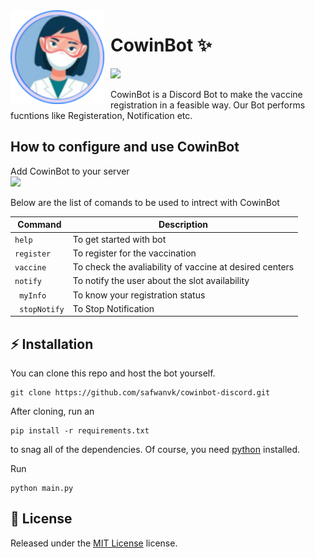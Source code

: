 

<img width="150" height="150" align="left" style="float: left; margin: 0 10px 0 0;" alt="Karma" src="https://github.com/safwanvk/cowinbot-discord/blob/main/attach/bot%20(1).png"> 

# CowinBot ✨

[![](https://img.shields.io/badge/discord.py-v1.0.0--dev-blue.svg?logo=pypi)](https://discordpy.readthedocs.io/en/stable/)



CowinBot is a Discord Bot to make the vaccine registration in a feasible way. Our Bot performs fucntions like Registeration, Notification etc.

## How to configure and use CowinBot

<div align="left">
  <div>Add CowinBot to your server</div>
  <div> 
    <a href="https://discord.com/api/oauth2/authorize?client_id=849536650664607774&permissions=66185271&scope=bot">
      <img src="https://img.shields.io/badge/Discord-7289DA?style=for-the-badge&logo=discord&logoColor=white"/>
    </a>
  </div>
</div>


Below are the list of comands to be used to intrect with CowinBot

| Command | Description
|---------|-------------|
| ```help ```  | To get started with bot |
| ```register ```  | To register for the vaccination |
| ```vaccine ```  | To check the avaliability of vaccine at desired centers |
| ```notify```  | To notify the user about the slot availability |
| ``` myInfo```  | To know your registration status |
| ``` stopNotify```  | To Stop Notification |


## ⚡ Installation


You can clone this repo and host the bot yourself.
```
git clone https://github.com/safwanvk/cowinbot-discord.git
```
After cloning, run an
```
pip install -r requirements.txt
```
to snag all of the dependencies. Of course, you need [python](https://www.python.org/) installed.

Run
```
python main.py
```



## 📖 License

Released under the [MIT License](https://github.com/safwanvk/cowinbot-discord/blob/main/LICENSE) license.




